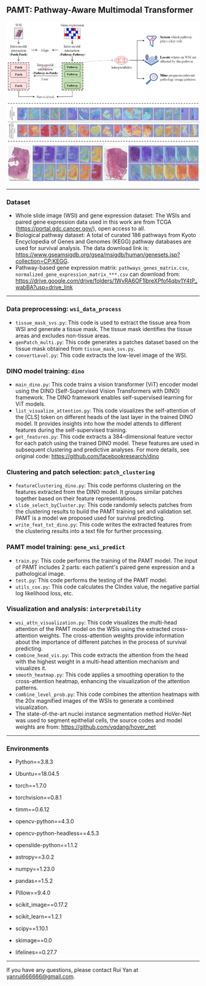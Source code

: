 ## PAMT: Pathway-Aware Multimodal Transformer

![Graphical abstract](graphical-abstract.jpg) 

- - -
### Dataset
* Whole slide image (WSI) and gene expression dataset: The WSIs and paired gene expression data used in this work are from TCGA (https://portal.gdc.cancer.gov/), open access to all.
* Biological pathway dataset: A total of curated 186 pathways from Kyoto Encyclopedia of Genes and Genomes (KEGG) pathway databases are used for survival analysis. The data download link is: https://www.gseamsigdb.org/gsea/msigdb/human/genesets.jsp?collection=CP:KEGG.
* Pathway-based gene expression matrix: `pathways_genes_matrix.csv`, `normalized_gene_expression_matrix_***.csv` can download from: https://drive.google.com/drive/folders/1WvRA6OF1lbreXPfof4qbv1Y4tP_wabBA?usp=drive_link
- - -
### Data preprocessing: `wsi_data_process`

- `tissue_mask_svs.py`: This code is used to extract the tissue area from WSI and generate a tissue mask. The tissue mask identifies the tissue areas and excludes non-tissue areas.
- `genPatch_multi.py`: This code generates a patches dataset based on the tissue mask obtained from `tissue_mask_svs.py`. 
- `convertLevel.py`: This code extracts the low-level image of the WSI. 

### DINO model training: `dino`

- `main_dino.py`: This code trains a vision transformer (ViT) encoder model using the DINO (Self-Supervised Vision Transformers with DINO) framework. The DINO framework enables self-supervised learning for ViT models.
- `list_visualize_attention.py`: This code visualizes the self-attention of the [CLS] token on different heads of the last layer in the trained DINO model. It provides insights into how the model attends to different features during the self-supervised training.
- `get_features.py`: This code extracts a 384-dimensional feature vector for each patch using the trained DINO model. These features are used in subsequent clustering and predictive analyses.
For more details, see original code: https://github.com/facebookresearch/dino

### Clustering and patch selection: `patch_clustering`

- `featureClustering_dino.py`: This code performs clustering on the features extracted from the DINO model. It groups similar patches together based on their feature representations.
- `slide_select_byCluster.py`: This code randomly selects patches from the clustering results to build the PAMT training set and validation set. PAMT is a model we proposed used for survival predicting.
- `write_feat_txt_dino.py`: This code writes the extracted features from the clustering results into a text file for further processing.

### PAMT model training: `gene_wsi_predict`

- `train.py`:  This code performs the training of the PAMT model. The input of PAMT includes 2 parts: each patient's paired gene expression and a pathological image.
- `test.py`: This code performs the testing of the PAMT model.
- `utils_cox.py`: This code calculates the CIndex value, the negative partial log likelihood loss, etc.

### Visualization and analysis: `interpretability`

- `wsi_attn_visualization.py`: This code visualizes the multi-head attention of the PAMT model on the WSIs using the extracted cross-attention weights. The cross-attention weights provide information about the importance of different patches in the process of survival predicting.
- `combine_head_vis.py`: This code extracts the attention from the head with the highest weight in a multi-head attention mechanism and visualizes it.
- `smooth_heatmap.py`: This code applies a smoothing operation to the cross-attention heatmap, enhancing the visualization of the attention patterns.
- `combine_level_prob.py`: This code combines the attention heatmaps with the 20x magnified images of the WSIs to generate a combined visualization.
- The state-of-the-art nuclei instance segmentation method HoVer-Net was used to segment epithelial cells, the source codes and model weights are from: https://github.com/vqdang/hover_net

- - - 
### Environments

* Python==3.8.3
* Ubuntu==18.04.5
* torch==1.7.0
* torchvision==0.8.1
* timm==0.6.12 
* opencv-python==4.3.0
* opencv-python-headless==4.5.3
* openslide-python==1.1.2
* astropy==3.0.2
* numpy==1.23.0

* pandas==1.5.2
* Pillow==9.4.0
* scikit_image==0.17.2
* scikit_learn==1.2.1
* scipy==1.10.1
* skimage==0.0
* lifelines==0.27.7

- - -
If you have any questions, please contact Rui Yan at yanrui666666@gmail.com.

